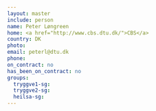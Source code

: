 ```yaml
---
layout: master
include: person
name: Peter Løngreen
home: <a href="http://www.cbs.dtu.dk/">CBS</a>
country: DK
photo:
email: peterl@dtu.dk
phone:
on_contract: no
has_been_on_contract: no
groups:
  tryggve1-sg:
  tryggve2-sg:
  heilsa-sg:
---
```

